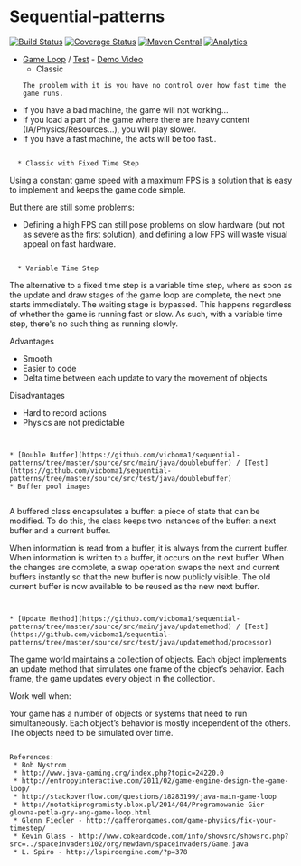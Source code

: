 Sequential-patterns
==================
[![Build Status](https://travis-ci.org/vicboma1/sequential-patterns.svg?branch=master)](https://travis-ci.org/vicboma1/sequential-patterns) [![Coverage Status](https://coveralls.io/repos/vicboma1/sequential-patterns/badge.svg?branch=master&service=github)](https://coveralls.io/github/vicboma1/sequential-patterns?branch=master)
[![Maven Central](https://maven-badges.herokuapp.com/maven-central/org.eluder.coveralls/coveralls-maven-plugin/badge.svg)](https://maven-badges.herokuapp.com/maven-central/org.eluder.coveralls/coveralls-maven-plugin/)
[![Analytics](https://ga-beacon.appspot.com/UA-68658653-1/sequential-patterns/readme)](https://github.com/igrigorik/ga-beacon)

* [Game Loop](https://github.com/vicboma1/sequential-patterns/tree/master/source/src/main/java/gameloop) / [Test](https://github.com/vicboma1/sequential-patterns/tree/master/source/src/test/java/gameloop) -       [    Demo Video](https://youtu.be/O_r42sV9xMM)
  * Classic
  ```
  The problem with it is you have no control over how fast time the game runs.
  
* If you have a bad machine, the game will not working...
* If you load a part of the game where there are heavy content (IA/Physics/Resources...), you will play slower.
* If you have a fast machine, the acts will be too fast..
```

  * Classic with Fixed Time Step
  ```
  Using a constant game speed with a maximum FPS is a solution that is easy to implement and keeps the game code simple. 

But there are still some problems: 

* Defining a high FPS can still pose problems on slow hardware (but not as severe as the first solution),
  and defining a low FPS will waste visual appeal on fast hardware.
```

  * Variable Time Step
  ```
  The alternative to a fixed time step is a variable time step, where as soon as the update and draw stages of the
 game loop are complete, the next one starts immediately. The waiting stage is bypassed. 
 This happens regardless of whether the game is running fast or slow. 
 As such, with a variable time step, there's no such thing as running slowly.

 Advantages
  * Smooth
  * Easier to code
  * Delta time between each update to vary the movement of objects
  
 Disadvantages
  * Hard to record actions
  * Physics are not predictable
  ```
  
  
* [Double Buffer](https://github.com/vicboma1/sequential-patterns/tree/master/source/src/main/java/doublebuffer) / [Test](https://github.com/vicboma1/sequential-patterns/tree/master/source/src/test/java/doublebuffer)
  * Buffer pool images 
   
  ``` 
  A buffered class encapsulates a buffer: a piece of state that can be modified.
 To do this, the class keeps two instances of the buffer: a next buffer and a current buffer.

 When information is read from a buffer, it is always from the current buffer. 
 When information is written to a buffer, it occurs on the next buffer. 
 When the changes are complete, a swap operation swaps the next and current buffers instantly so that the new buffer  is now publicly visible. The old current buffer is now available to be reused as the new next buffer.

 ```
 

* [Update Method](https://github.com/vicboma1/sequential-patterns/tree/master/source/src/main/java/updatemethod) / [Test](https://github.com/vicboma1/sequential-patterns/tree/master/source/src/test/java/updatemethod/processor)
 ```
 The game world maintains a collection of objects. Each object implements an update method that simulates 
 one frame of the object’s behavior.  Each frame, the game updates every object in the collection.
 
 Work well when:
  
 Your game has a number of objects or systems that need to run simultaneously.
 Each object’s behavior is mostly independent of the others.
 The objects need to be simulated over time.
 ```
   
 References:
  * Bob Nystrom
  * http://www.java-gaming.org/index.php?topic=24220.0
  * http://entropyinteractive.com/2011/02/game-engine-design-the-game-loop/  
  * http://stackoverflow.com/questions/18283199/java-main-game-loop
  * http://notatkiprogramisty.blox.pl/2014/04/Programowanie-Gier-glowna-petla-gry-ang-game-loop.html
  * Glenn Fiedler - http://gafferongames.com/game-physics/fix-your-timestep/
  * Kevin Glass - http://www.cokeandcode.com/info/showsrc/showsrc.php?src=../spaceinvaders102/org/newdawn/spaceinvaders/Game.java
  * L. Spiro - http://lspiroengine.com/?p=378
  
